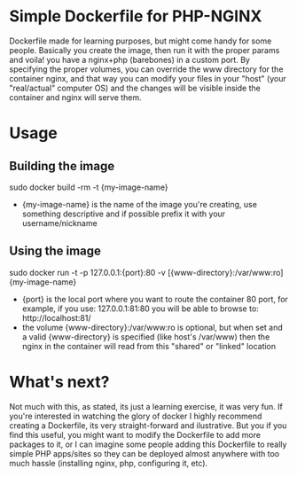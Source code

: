 Simple Dockerfile for PHP-NGINX
=======================

Dockerfile made for learning purposes, but might come handy for some people.
Basically you create the image, then run it with the proper params and voila! you have a nginx+php (barebones) in a custom port.
By specifying the proper volumes, you can override the www directory for the container nginx, and that way
you can modify your files in your "host" (your "real/actual" computer OS) and the changes will be visible
inside the container and nginx will serve them.

Usage
=====

Building the image
------------------

sudo docker build -rm -t {my-image-name}

- {my-image-name} is the name of the image you're creating, use something descriptive and if possible
prefix it with your username/nickname

Using the image
----------------

sudo docker run -t -p 127.0.0.1:{port}:80 -v [{www-directory}:/var/www:ro] {my-image-name}

- {port} is the local port where you want to route the container 80 port, for example, if you use: 127.0.0.1:81:80
you will be able to browse to: http://localhost:81/
- the volume {www-directory}:/var/www:ro is optional, but when set and a valid {www-directory} is specified (like host's /var/www)
then the nginx in the container will read from this "shared" or "linked" location

What's next?
============

Not much with this, as stated, its just a learning exercise, it was very fun.
If you're interested in watching the glory of docker I highly recommend creating a Dockerfile, its very
straight-forward and ilustrative.
But you if you find this useful, you might want to modify the Dockerfile to add more packages to it, or
I can imagine some people adding this Dockerfile to really simple PHP apps/sites so they can be deployed
almost anywhere with too much hassle (installing nginx, php, configuring it, etc).
